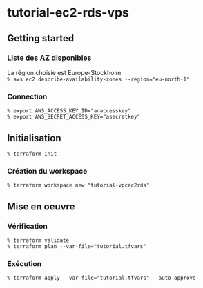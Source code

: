 # tutorial-ec2-rds-vps



## Getting started
### Liste des AZ disponibles
La région choisie est Europe-Stockholm   
`% aws ec2 describe-availability-zones --region="eu-north-1"`

### Connection
`% export AWS_ACCESS_KEY_ID="anaccesskey"`   
`% export AWS_SECRET_ACCESS_KEY="asecretkey"`

## Initialisation
`% terraform init`

### Création du workspace
`% terraform workspace new "tutorial-vpcec2rds"`

## Mise en oeuvre
### Vérification
`% terraform validate`   
`% terraform plan --var-file="tutorial.tfvars"`

### Exécution
`% terraform apply --var-file="tutorial.tfvars" --auto-approve`
